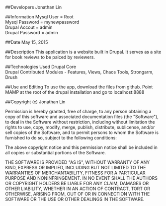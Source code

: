 ##Developers
Jonathan Lin

##Information
Mysql User = Root
<br>
Mysql Password = mynewpassword
<br>
Drupal Accout = admin
<br>
Drupal Password = admin

##Date
May 15, 2015


##Description
This application is a website built in Drupal. It serves as a site for book reviews to be palced by reviewers.


##Technologies Used
Drupal Core
<br>
Drupal Contributed Modules - Features, Views, Chaos Tools, Strongarm,
<br>
Drush




##Use and Editing
To use the app, download the files from github. Point MAMP at the root of the drupal installation and go to localhost:8888


##Copyright (c) Jonathan Lin

Permission is hereby granted, free of charge, to any person obtaining a copy
of this software and associated documentation files (the "Software"), to deal
in the Software without restriction, including without limitation the rights
to use, copy, modify, merge, publish, distribute, sublicense, and/or sell
copies of the Software, and to permit persons to whom the Software is
furnished to do so, subject to the following conditions:

The above copyright notice and this permission notice shall be included in
all copies or substantial portions of the Software.

THE SOFTWARE IS PROVIDED "AS IS", WITHOUT WARRANTY OF ANY KIND, EXPRESS OR
IMPLIED, INCLUDING BUT NOT LIMITED TO THE WARRANTIES OF MERCHANTABILITY,
FITNESS FOR A PARTICULAR PURPOSE AND NONINFRINGEMENT. IN NO EVENT SHALL THE
AUTHORS OR COPYRIGHT HOLDERS BE LIABLE FOR ANY CLAIM, DAMAGES OR OTHER
LIABILITY, WHETHER IN AN ACTION OF CONTRACT, TORT OR OTHERWISE, ARISING FROM,
OUT OF OR IN CONNECTION WITH THE SOFTWARE OR THE USE OR OTHER DEALINGS IN
THE SOFTWARE.
